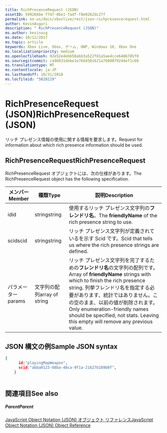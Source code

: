 ```yaml
---
title: RichPresenceRequest (JSON)
assetID: 599266be-f747-0be1-fadf-f8e0262dc27f
permalink: en-us/docs/xboxlive/rest/json-richpresencerequest.html
author: KevinAsgari
description: " RichPresenceRequest (JSON)"
ms.author: kevinasg
ms.date: 10/12/2017
ms.topic: article
keywords: Xbox Live, Xbox, ゲーム, UWP, Windows 10, Xbox One
ms.localizationpriority: medium
ms.openlocfilehash: 92e52e4ebb58abb3a522f81a5ae4cce6486785f0
ms.sourcegitcommit: ca96031debe1e76d4501621a7680079244ef1c60
ms.translationtype: MT
ms.contentlocale: ja-JP
ms.lasthandoff: 10/31/2018
ms.locfileid: "5828219"
---
```

# <a name="richpresencerequest-json"></a><span data-ttu-id="3b4f7-104">RichPresenceRequest (JSON)</span><span class="sxs-lookup"><span data-stu-id="3b4f7-104">RichPresenceRequest (JSON)</span></span>
<span data-ttu-id="3b4f7-105">リッチ プレゼンス情報の使用に関する情報を要求します。</span><span class="sxs-lookup"><span data-stu-id="3b4f7-105">Request for information about which rich presence information should be used.</span></span> 
<a id="ID4EN"></a>

 
## <a name="richpresencerequest"></a><span data-ttu-id="3b4f7-106">RichPresenceRequest</span><span class="sxs-lookup"><span data-stu-id="3b4f7-106">RichPresenceRequest</span></span>
 
<span data-ttu-id="3b4f7-107">RichPresenceRequest オブジェクトには、次の仕様があります。</span><span class="sxs-lookup"><span data-stu-id="3b4f7-107">The RichPresenceRequest object has the following specification.</span></span>
 
| <span data-ttu-id="3b4f7-108">メンバー</span><span class="sxs-lookup"><span data-stu-id="3b4f7-108">Member</span></span>| <span data-ttu-id="3b4f7-109">種類</span><span class="sxs-lookup"><span data-stu-id="3b4f7-109">Type</span></span>| <span data-ttu-id="3b4f7-110">説明</span><span class="sxs-lookup"><span data-stu-id="3b4f7-110">Description</span></span>| 
| --- | --- | --- | 
| <span data-ttu-id="3b4f7-111">id</span><span class="sxs-lookup"><span data-stu-id="3b4f7-111">id</span></span>| <span data-ttu-id="3b4f7-112">string</span><span class="sxs-lookup"><span data-stu-id="3b4f7-112">string</span></span>| <span data-ttu-id="3b4f7-113">使用するリッチ プレゼンス文字列の<b>フレンドリ名</b>。</span><span class="sxs-lookup"><span data-stu-id="3b4f7-113">The <b>friendlyName</b> of the rich presence string to use.</span></span>| 
| <span data-ttu-id="3b4f7-114">scid</span><span class="sxs-lookup"><span data-stu-id="3b4f7-114">scid</span></span>| <span data-ttu-id="3b4f7-115">string</span><span class="sxs-lookup"><span data-stu-id="3b4f7-115">string</span></span>| <span data-ttu-id="3b4f7-116">リッチ プレゼンス文字列が定義されているを示す Scid です。</span><span class="sxs-lookup"><span data-stu-id="3b4f7-116">Scid that tells us where the rich presence strings are defined.</span></span>| 
| <span data-ttu-id="3b4f7-117">パラメーター</span><span class="sxs-lookup"><span data-stu-id="3b4f7-117">params</span></span>| <span data-ttu-id="3b4f7-118">文字列の配列</span><span class="sxs-lookup"><span data-stu-id="3b4f7-118">array of string</span></span>| <span data-ttu-id="3b4f7-119">リッチ プレゼンス文字列を完了するための<b>フレンドリ名</b>の文字列の配列です。</span><span class="sxs-lookup"><span data-stu-id="3b4f7-119">Array of <b>friendlyName</b> strings with which to finish the rich presence string.</span></span> <span data-ttu-id="3b4f7-120">列挙フレンドリ名を指定する必要があります、統計ではありません。この空のまま、以前の値が削除されます。</span><span class="sxs-lookup"><span data-stu-id="3b4f7-120">Only enumeration-friendly names should be specified, not stats. Leaving this empty will remove any previous value.</span></span>| 
  
<a id="ID4EDC"></a>

 
## <a name="sample-json-syntax"></a><span data-ttu-id="3b4f7-121">JSON 構文の例</span><span class="sxs-lookup"><span data-stu-id="3b4f7-121">Sample JSON syntax</span></span>
 

```json
{
      id:"playingMapWeapon",
      scid:"abba0123-08ba-48ca-9f1a-21627b189b0f",
    }
    
```

  
<a id="ID4EMC"></a>

 
## <a name="see-also"></a><span data-ttu-id="3b4f7-122">関連項目</span><span class="sxs-lookup"><span data-stu-id="3b4f7-122">See also</span></span>
 
<a id="ID4EOC"></a>

 
##### <a name="parent"></a><span data-ttu-id="3b4f7-123">Parent</span><span class="sxs-lookup"><span data-stu-id="3b4f7-123">Parent</span></span> 

[<span data-ttu-id="3b4f7-124">JavaScript Object Notation (JSON) オブジェクト リファレンス</span><span class="sxs-lookup"><span data-stu-id="3b4f7-124">JavaScript Object Notation (JSON) Object Reference</span></span>](atoc-xboxlivews-reference-json.md)

   